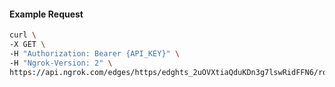 <!-- Code generated for API Clients. DO NOT EDIT. -->

#### Example Request

```bash
curl \
-X GET \
-H "Authorization: Bearer {API_KEY}" \
-H "Ngrok-Version: 2" \
https://api.ngrok.com/edges/https/edghts_2uOVXtiaQduKDn3g7lswRidFFN6/routes/edghtsrt_2uOVXuvQPATMpULjcKSPz7gh9xK/user_agent_filter
```

